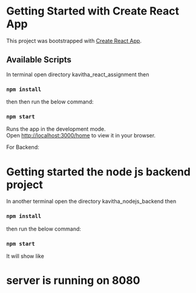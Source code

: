 # Getting Started with Create React App

This project was bootstrapped with [Create React App](https://github.com/facebook/create-react-app).

## Available Scripts

In terminal open directory kavitha_react_assignment then 

### `npm install`

then then run the below command:

### `npm start`

Runs the app in the development mode.\
Open [http://localhost:3000/home](http://localhost:3000/home) to view it in your browser.

For Backend:

# Getting started the node js backend project

In another terminal open the directory kavitha_nodejs_backend then

### `npm install`

then run the below command:

### `npm start`

It will show like 
# server is running on 8080



